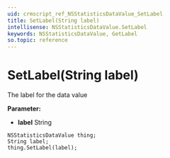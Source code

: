 ```yaml
---
uid: crmscript_ref_NSStatisticsDataValue_SetLabel
title: SetLabel(String label)
intellisense: NSStatisticsDataValue.SetLabel
keywords: NSStatisticsDataValue, GetLabel
so.topic: reference
---
```


# SetLabel(String label)

The label for the data value

**Parameter:** 
* **label** String

```crmscript
NSStatisticsDataValue thing;
String label;
thing.SetLabel(label);
```

